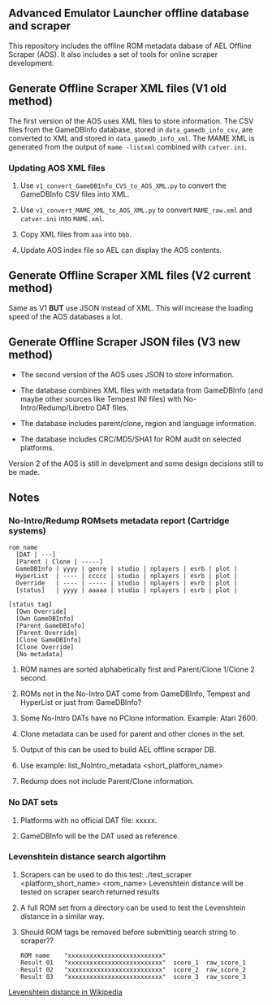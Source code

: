 ## Advanced Emulator Launcher offline database and scraper

This repository includes the offline ROM metadata dabase of AEL Offline Scraper (AOS). It also
includes a set of tools for online scraper development.

## Generate Offline Scraper XML files (V1 old method)

The first version of the AOS uses XML files to store information. The CSV files from
the GameDBInfo database, stored in `data_gamedb_info_csv`, are converted to XML and stored 
in `data_gamedb_info_xml`. The MAME XML is generated from the output of `mame -listxml`
combined with `catver.ini`.

### Updating AOS XML files

 1. Use `v1_convert_GameDBInfo_CVS_to_AOS_XML.py` to convert the GameDBInfo CSV files into XML.

 2. Use `v1_convert_MAME_XML_to_AOS_XML.py` to convert `MAME_raw.xml` and `catver.ini` into
    `MAME.xml`.

 3. Copy XML files from `aaa` into `bbb`.

 3. Update AOS index file so AEL can display the AOS contents.

## Generate Offline Scraper XML files (V2 current method)

Same as V1 **BUT** use JSON instead of XML. This will increase the loading speed of the
AOS databases a lot.

## Generate Offline Scraper JSON files (V3 new method)

 * The second version of the AOS uses JSON to store information.

 * The database combines XML files with metadata from GameDBInfo (and maybe other
   sources like Tempest INI files) with No-Intro/Redump/Libretro DAT files.

 * The database includes parent/clone, region and language information.

 * The database includes CRC/MD5/SHA1 for ROM audit on selected platforms.

Version 2 of the AOS is still in develpment and some design decisions still to be made.

## Notes

### No-Intro/Redump ROMsets metadata report (Cartridge systems)

```
rom_name
  [DAT | ---]
  [Parent | Clone | -----]
  GameDBInfo | yyyy | genre | studio | nplayers | esrb | plot |
  HyperList  | ---- | ccccc | studio | nplayers | esrb | plot |
  Override   | ---- | ----- | studio | nplayers | esrb | plot |
  [status]   | yyyy | aaaaa | studio | nplayers | esrb | plot |

[status tag]
  [Own Override]
  [Own GameDBInfo]
  [Parent GameDBInfo]
  [Parent Override]
  [Clone GameDBInfo]
  [Clone Override]
  [No metadata]
```

 1. ROM names are sorted alphabetically first and Parent/Clone 1/Clone 2 second.

 2. ROMs not in the No-Intro DAT come from GameDBInfo, Tempest and HyperList 
    or just from GameDBInfo?

 3. Some No-Intro DATs have no PClone information. Example: Atari 2600.

 4. Clone metadata can be used for parent and other clones in the set.

 5. Output of this can be used to build AEL offline scraper DB.

 6. Use example: list_NoIntro_metadata <short_platform_name>

 7. Redump does not include Parent/Clone information.

### No DAT sets

 1. Platforms with no official DAT file: xxxxx.

 2. GameDBInfo will be the DAT used as reference.

### Levenshtein distance search algortihm

 1. Scrapers can be used to do this test: ./test_scraper <platform_short_name> <rom_name>
    Levenshtein distance will be tested on scraper search returned results

 2. A full ROM set from a directory can be used to test the Levenshtein distance in a similar way.

 3. Should ROM tags be removed before submitting search string to scraper??

    ```
    ROM name    "xxxxxxxxxxxxxxxxxxxxxxxxxx"
    Result 01   "xxxxxxxxxxxxxxxxxxxxxxxxxx"  score_1  raw_score_1
    Result 02   "xxxxxxxxxxxxxxxxxxxxxxxxxx"  score_2  raw_score_2
    Result 03   "xxxxxxxxxxxxxxxxxxxxxxxxxx"  score_3  raw_score_3
    ```

[Levenshtein distance in Wikipedia](https://en.wikipedia.org/wiki/Levenshtein_distance)
